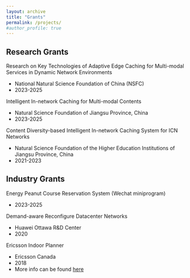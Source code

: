 ```yaml
---
layout: archive
title: "Grants"
permalink: /projects/
#author_profile: true
---
```




## Research Grants
Research on Key Technologies of Adaptive Edge Caching for Multi-modal Services in Dynamic Network Environments
 * National Natural Science Foundation of China (NSFC)
 * 2023-2025


Intelligent In-network Caching for Multi-modal Contents
 * Natural Science Foundation of Jiangsu Province, China
 * 2023-2025

Content Diversity-based Intelligent In-network Caching System for ICN Networks
 * Natural Science Foundation of the Higher Education Institutions of Jiangsu Province, China
 * 2021-2023



## Industry Grants
Energy Peanut Course Reservation System (Wechat miniprogram)
* 2023-2025

Demand-aware Reconfigure Datacenter Networks
 * Huawei Ottawa R&D Center
 * 2020

Ericsson Indoor Planner
 * Ericsson Canada
 * 2018
 * More info can be found [here](https://www.ericsson.com/en/portfolio/networks/ericsson-radio-system/radio/small-cells/indoor2/ericsson-indoor-planner)

